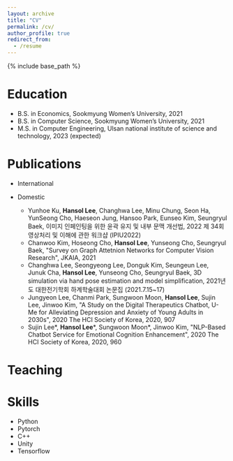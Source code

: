 ```yaml
---
layout: archive
title: "CV"
permalink: /cv/
author_profile: true
redirect_from:
  - /resume
---
```


{% include base_path %}

Education
======
* B.S. in Economics, Sookmyung Women’s University, 2021
* B.S. in Computer Science, Sookmyung Women’s University, 2021
* M.S. in Computer Engineering, Ulsan national institute of science and technology, 2023 (expected)

Publications
======
* International

* Domestic
  * Yunhoe Ku, **Hansol Lee**, Changhwa Lee, Minu Chung, Seon Ha, YunSeong Cho, Haeseon Jung, Hansoo Park, Eunseo Kim, Seungryul Baek, 이미지 인페인팅을 위한 윤곽 유지 및 내부 문맥 개선법, 2022 제 34회 영상처리 및 이해에 관한 워크샵 (IPIU2022) 
  * Chanwoo Kim, Hoseong Cho, **Hansol Lee**, Yunseong Cho, Seungryul Baek, "Survey on Graph Attetnion Networks for Computer Vision Research", JKAIA, 2021
  * Changhwa Lee, Seongyeong Lee, Donguk Kim, Seungeun Lee, Junuk Cha, **Hansol Lee**, Yunseong Cho, Seungryul Baek, 3D simulation via hand pose estimation and model simplification, 2021년도 대한전기학회 하계학술대회 논문집 (2021.7.15~17)
  * Jungyeon Lee, Chanmi Park, Sungwoon Moon, **Hansol Lee**, Sujin Lee, Jinwoo Kim, "A Study on the Digital Therapeutics Chatbot, U-Me for Alleviating Depression and Anxiety of Young Adults in 2030s", 2020 The HCI Society of Korea, 2020, 907
  * Sujin Lee*, **Hansol Lee***, Sungwoon Moon*, Jinwoo Kim, "NLP-Based Chatbot Service for Emotional Cognition Enhancement", 2020 The HCI Society of Korea, 2020, 960



Teaching
======


Skills
======
* Python
* Pytorch
* C++
* Unity
* Tensorflow


<!-- Work experience
======
* Summer 2015: Research Assistant
  * Github University
  * Duties included: Tagging issues
  * Supervisor: Professor Git

* Fall 2015: Research Assistant
  * Github University
  * Duties included: Merging pull requests
  * Supervisor: Professor Hub -->
  
<!-- 
Publications
======
  <ul>{% for post in site.publications %}
    {% include archive-single-cv.html %}
  {% endfor %}</ul> -->
  
<!-- Talks
======
  <ul>{% for post in site.talks %}
    {% include archive-single-talk-cv.html %}
  {% endfor %}</ul> -->
  
<!-- Teaching
======
  <ul>{% for post in site.teaching %}
    {% include archive-single-cv.html %}
  {% endfor %}</ul> -->
  
<!-- Service and leadership
======
* Currently signed in to 43 different slack teams
 -->
